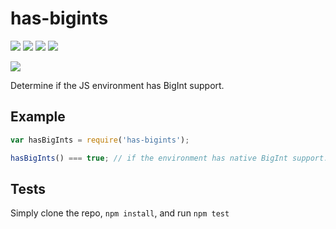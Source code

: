 # has-bigints

[![](https://david-dm.org/ljharb/has-bigints.svg)](https://david-dm.org/ljharb/has-bigints) [![](https://david-dm.org/ljharb/has-bigints/dev-status.svg)](https://david-dm.org/ljharb/has-bigints#info=devDependencies) [![](https://img.shields.io/npm/l/has-bigints.svg)](https://github.com/giulibar/Konect/tree/36adf0373135e1ba10f3740caa61d089557aa08e/node_modules/has-bigints/LICENSE/README.md) [![](https://img.shields.io/npm/dm/has-bigints.svg)](https://npm-stat.com/charts.html?package=has-bigints)

[![](https://nodei.co/npm/has-bigints.png?downloads=true&stars=true)](https://npmjs.org/package/has-bigints)

Determine if the JS environment has BigInt support.

## Example

```javascript
var hasBigInts = require('has-bigints');

hasBigInts() === true; // if the environment has native BigInt support. Not polyfillable, not forgeable.
```

## Tests

Simply clone the repo, `npm install`, and run `npm test`

